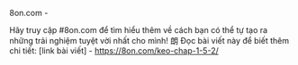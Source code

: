8on.com - 

Hãy truy cập #8on.com để tìm hiểu thêm về cách bạn có thể tự tạo ra những trải nghiệm tuyệt vời nhất cho mình! 朗 Đọc bài viết này để biết thêm chi tiết: [link bài viết] - https://8on.com/keo-chap-1-5-2/
